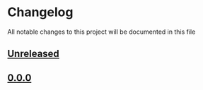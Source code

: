 # Changelog
All notable changes to this project will be documented in this file

[unreleased]: https://github.com/eugenesvk/kdl-test/compare/0.0.0...HEAD
## [Unreleased]
<!-- - ✨ __Added__ -->
  <!-- + new features -->
<!-- - Δ __Changed__ -->
  <!-- + changes in existing functionality -->
<!-- - 🐞 __Fixed__ -->
  <!-- + bug fixes -->
<!-- - 💩 __Deprecated__ -->
  <!-- + soon-to-be removed features -->
<!-- - 🗑️ __Removed__ -->
  <!-- + now removed features -->
<!-- - 🔒 __Security__ -->
  <!-- + vulnerabilities -->

[0.0.0]: https://github.com/eugenesvk/kdl-test/releases/tag/0.0.0
## [0.0.0]
